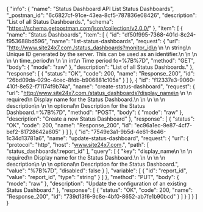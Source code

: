 {
  "info": {
    "name": "Status Dashboard API List Status Dashboards",
    "_postman_id": "6c6827cf-91ce-43ea-8cf5-787836e08426",
    "description": "List of all Status Dashboards.",
    "schema": "https://schema.getpostman.com/json/collection/v2.0.0/"
  },
  "item": [
    {
      "name": "Status Dashboards",
      "item": [
        {
          "id": "df50f995-7368-401d-8c24-f953688bd596",
          "name": "list-status-dashboards",
          "request": {
            "url": "http://www.site24x7.com./status_dashboards?monitor_id\n        \n        \n            string\n            Unique ID generated by the server. This can be used as an identifier.\n        \n                \n    \n        \n        time_period\n        \n        \n            int\n            Time period fo=%7B%7D",
            "method": "GET",
            "body": {
              "mode": "raw"
            },
            "description": "List of all Status Dashboards."
          },
          "response": [
            {
              "status": "OK",
              "code": 200,
              "name": "Response_200",
              "id": "26bd09da-029c-4cec-8fdb-b906881c105a"
            }
          ]
        },
        {
          "id": "f12337e3-9060-410f-8e52-f71174f9b74a",
          "name": "create-status-dashboard",
          "request": {
            "url": "http://www.site24x7.com./status_dashboards?display_name\n        \n        \n            required\n            Display name for the Status Dashboard.\n        \n    \n    \n        \n        description\n        \n        \n            optional\n            Description for the Status Dashboard.=%7B%7D",
            "method": "POST",
            "body": {
              "mode": "raw"
            },
            "description": "Create a new Status Dashboard"
          },
          "response": [
            {
              "status": "OK",
              "code": 200,
              "name": "Response_200",
              "id": "ec96a1ec-9e87-4cf7-bef2-81728642a605"
            }
          ]
        },
        {
          "id": "7549e3a1-9b5d-4e61-8e46-1c34d13781a6",
          "name": "update-status-dashboard",
          "request": {
            "url": {
              "protocol": "http",
              "host": "www.site24x7.com.",
              "path": [
                "status_dashboards/:report_id"
              ],
              "query": [
                {
                  "key": "display_name\n        \n        \n            required\n            Display name for the Status Dashboard.\n        \n    \n    \n        \n        description\n        \n        \n            optional\n            Description for the Status Dashboard.",
                  "value": "%7B%7D",
                  "disabled": false
                }
              ],
              "variable": [
                {
                  "id": "report_id",
                  "value": "report_id",
                  "type": "string"
                }
              ]
            },
            "method": "PUT",
            "body": {
              "mode": "raw"
            },
            "description": "Update the configuration of an existing Status Dashboard."
          },
          "response": [
            {
              "status": "OK",
              "code": 200,
              "name": "Response_200",
              "id": "739d13f6-9c8e-4bf0-8652-ab7fe1b90bcd"
            }
          ]
        }
      ]
    }
  ]
}